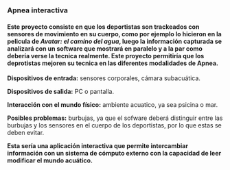 ### Apnea interactiva
#### Este proyecto consiste en que los deportistas son trackeados con sensores de movimiento en su cuerpo, como por ejemplo lo hicieron en la pelicula de *Avatar: el camino del agua*, luego la información capturada se analizará con un software que mostrará en paralelo y a la par como debería verse la tecnica realmente. Este proyecto permitiría que los deprotistas mejoren su tecnica en las diferentes modalidades de Apnea.

**Dispositivos de entrada:** sensores corporales, cámara subacuática.
</p>

**Dispositivos de salida:** PC o pantalla. 
</p>

**Interacción con el mundo físico:** ambiente acuatico, ya sea psicina o mar.
</p>

**Posibles problemas:** burbujas, ya que el sofware deberá distinguir entre las burbujas y los sensores en el cuerpo de los deportistas, por lo que estas se deben evitar.

**Esta sería una aplicación interactiva que permite intercambiar información con un sistema de cómputo externo con la capacidad de leer modificar el mundo acuático.**
